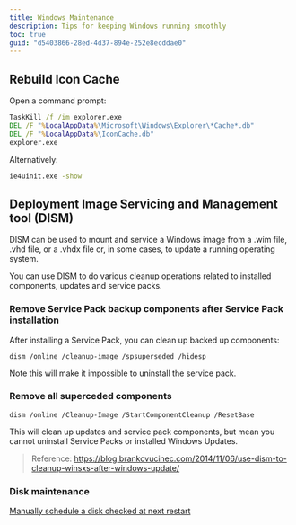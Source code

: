 ```yaml
---
title: Windows Maintenance
description: Tips for keeping Windows running smoothly
toc: true
guid: "d5403866-28ed-4d37-894e-252e8ecddae0"
---
```


## Rebuild Icon Cache

Open a command prompt:

```cmd
TaskKill /f /im explorer.exe
DEL /F "%LocalAppData%\Microsoft\Windows\Explorer\*Cache*.db"
DEL /F "%LocalAppData%\IconCache.db"
explorer.exe
```

Alternatively:

```cmd
ie4uinit.exe -show
```

## Deployment Image Servicing and Management tool (DISM)

DISM can be used to mount and service a Windows image from a .wim file, .vhd file, or a .vhdx file or, in some cases, to update a running operating system.

You can use DISM to do various cleanup operations related to installed components, updates and service packs.

### Remove Service Pack backup components after Service Pack installation

After installing a Service Pack, you can clean up backed up components:

``dism /online /cleanup-image /spsuperseded /hidesp``

Note this will make it impossible to uninstall the service pack.

### Remove all superceded components

``dism /online /Cleanup-Image /StartComponentCleanup /ResetBase``

This will clean up updates and service pack components, but mean you cannot uninstall Service Packs or installed Windows Updates.

> Reference: https://blog.brankovucinec.com/2014/11/06/use-dism-to-cleanup-winsxs-after-windows-update/

### Disk maintenance

[Manually schedule a disk checked at next restart](/blog/2011/08/04/manually-schedule-a-disk-check-at-next-restart/)
